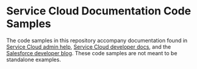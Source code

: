 # Service Cloud Documentation Code Samples

The code samples in this repository accompany documentation found in [Service Cloud admin help](https://help.salesforce.com/articleView?id=service_cloud.htm&type=5), [Service Cloud developer docs](https://developer.salesforce.com/developer-centers/service-cloud/), and the [Salesforce developer blog](https://developer.salesforce.com/blogs/). These code samples are not meant to be standalone examples.

